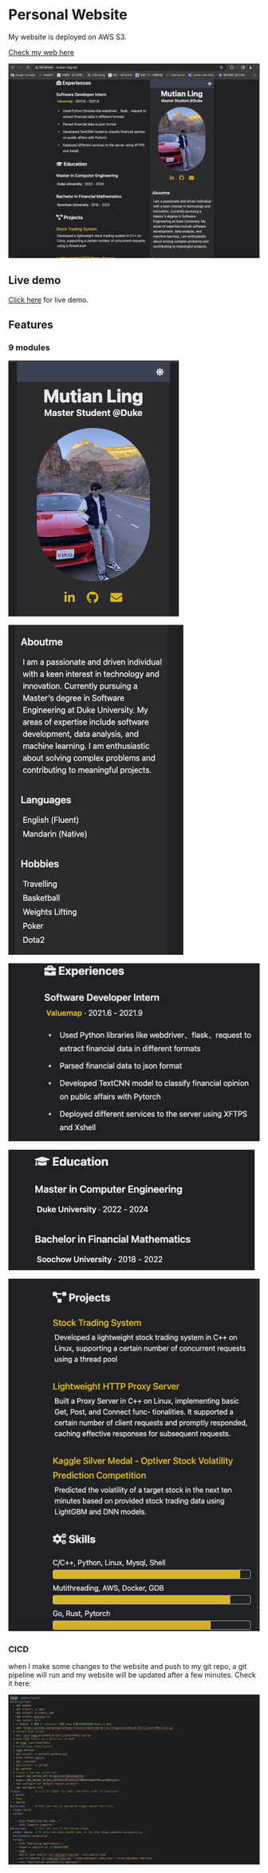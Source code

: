 # Personal Website

My website is deployed on AWS S3.

[Check my web here](http://mutian-ling.net)

![Alt text](image.png)

## Live demo

[Click here](#) for live demo.

## Features

### 9 modules

![Alt text](image-1.png)

![Alt text](image-2.png)

![Alt text](image-3.png)

![Alt text](image-4.png)

![Alt text](image-5.png)

### CICD

when I make some changes to the website and push to my git repo, a git pipeline will run and my website will be updated after a few minutes. Check it here:


![Alt text](image-6.png)